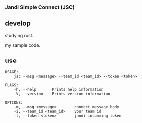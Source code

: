 ### Jandi Simple Connect (JSC)

## develop
studying rust.

my sample code.

## use
```
USAGE:
    jsc --msg <message> --team_id <team_id> --token <token>

FLAGS:
    -h, --help       Prints help information
    -V, --version    Prints version information

OPTIONS:
    -m, --msg <message>        connect message body
    -i, --team_id <team_id>    your team id
    -t, --token <token>        jandi incomming token
```